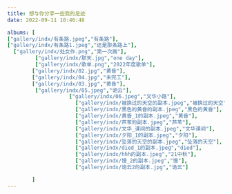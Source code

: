 ```yaml
---
title: 想与你分享一些我的足迹
date: 2022-09-11 10:46:48

albums: [
["gallery/indx/有条路.jpeg","有条路"],
["gallery/indx/有条路1.jpeg","还是那条路上"],
  ["gallery/indx/处女作.png","第一次画"],
         ["gallery/indx/那天.jpg","one day"],
         ["gallery/indx/歌单.png","2022年度歌单"],
        ["gallery/indx/02.jpg","黄昏"],
        ["gallery/indx/04.jpg","未完工"],
        ["gallery/indx/03.jpg","黄昏"],
         ["gallery/indx/05.jpeg","诡云"],
                    ["gallery/indx/06.jpeg","文华小路"],
                      ["gallery/indx/被换过的天空的副本.jpeg","被换过的天空"],
                      ["gallery/indx/黑色的黄昏的副本.jpeg","黑色的黄昏"],
                      ["gallery/indx/黄昏_1的副本.jpeg","黄昏"],
                      ["gallery/indx/芦苇的副本.jpeg","芦苇"],
                      ["gallery/indx/文华_课间的副本.jpeg","文华课间"],
                      ["gallery/indx/夕阳_1的副本.jpeg","夕阳"],
                      ["gallery/indx/坠落的天空的副本.jpeg","坠落的天空"],
                      ["gallery/indx/died_1的副本.jpeg","died"],
                      ["gallery/indx/hhh的副本.jpeg","21中秋"],
                      ["gallery/indx/慢_2的副本.jpeg","慢"],
                      ["gallery/indx/诡云2的副本.jpg","诡云"]

        ]
---
```


